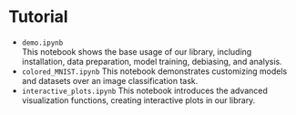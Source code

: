 # Tutorial

- `demo.ipynb`  
  This notebook shows the base usage of our library, including installation, data preparation, model training, debiasing, and analysis.
- `colored_MNIST.ipynb`
  This notebook demonstrates customizing models and datasets over an image classification task.
- `interactive_plots.ipynb`
  This notebook introduces the advanced visualization functions, creating interactive plots in our library.